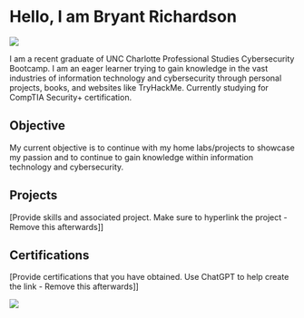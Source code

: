 # Hello, I am Bryant Richardson
<a href="https://linkedin.com/in/bryant-richardson-pbr"><img src="https://img.shields.io/badge/-LinkedIn-0072b1?&style=for-the-badge&logo=linkedin&logoColor=white" /></a>


I am a recent graduate of UNC Charlotte Professional Studies Cybersecurity Bootcamp. I am an eager learner trying to gain knowledge in the vast industries of information technology and cybersecurity through personal projects, books, and websites like TryHackMe. Currently studying for CompTIA Security+ certification.

## Objective
My current objective is to continue with my home labs/projects to showcase my passion and to continue to gain knowledge within information technology and cybersecurity.

## Projects
[Provide skills and associated project. Make sure to hyperlink the project - Remove this afterwards]]




## Certifications
[Provide certifications that you have obtained. Use ChatGPT to help create the link - Remove this afterwards]]
<div>
<img src="https://img.shields.io/badge/-Security%2B-FF0000?&style=for-the-badge&logo=CompTIA&logoColor=white" />
</div>


